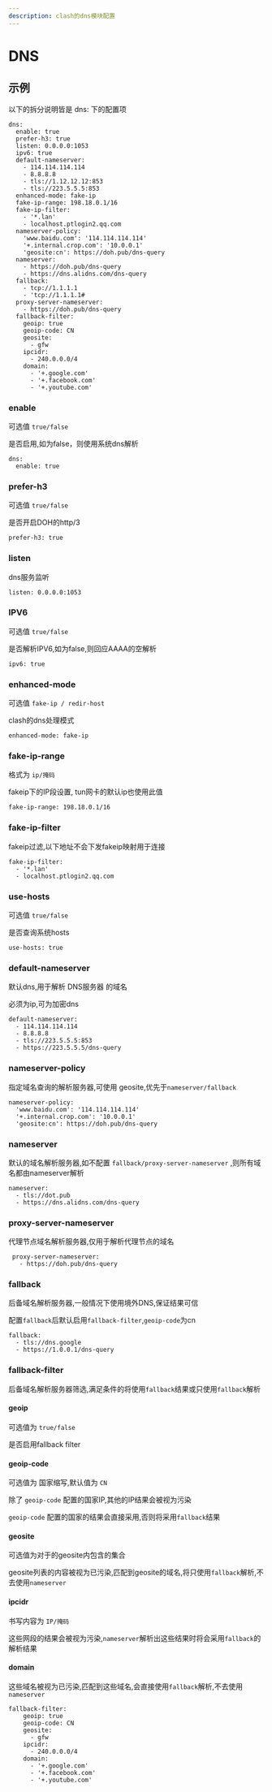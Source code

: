 ```yaml
---
description: clash的dns模块配置
---
```


# DNS

## 示例

以下的拆分说明皆是 dns: 下的配置项

```
dns:
  enable: true
  prefer-h3: true
  listen: 0.0.0.0:1053
  ipv6: true
  default-nameserver:
    - 114.114.114.114
    - 8.8.8.8
    - tls://1.12.12.12:853
    - tls://223.5.5.5:853
  enhanced-mode: fake-ip
  fake-ip-range: 198.18.0.1/16
  fake-ip-filter:
    - '*.lan'
    - localhost.ptlogin2.qq.com
  nameserver-policy:
    'www.baidu.com': '114.114.114.114'
    '+.internal.crop.com': '10.0.0.1'
    'geosite:cn': https://doh.pub/dns-query
  nameserver:
    - https://doh.pub/dns-query
    - https://dns.alidns.com/dns-query
  fallback:
    - tcp://1.1.1.1
    - 'tcp://1.1.1.1#
  proxy-server-nameserver:
    - https://doh.pub/dns-query
  fallback-filter:
    geoip: true
    geoip-code: CN
    geosite:
      - gfw
    ipcidr:
      - 240.0.0.0/4
    domain:
      - '+.google.com'
      - '+.facebook.com'
      - '+.youtube.com'
```

### enable

可选值 `true/false`

是否启用,如为false，则使用系统dns解析

```
dns:
  enable: true
```

### prefer-h3

可选值 `true/false`

是否开启DOH的http/3

```
prefer-h3: true
```

### listen

dns服务监听

```
listen: 0.0.0.0:1053
```

### IPV6

可选值 `true/false`&#x20;

是否解析IPV6,如为false,则回应AAAA的空解析

```
ipv6: true
```

### enhanced-mode

可选值 `fake-ip / redir-host`

clash的dns处理模式

```
enhanced-mode: fake-ip
```

### fake-ip-range

格式为 `ip/掩码`

fakeip下的IP段设置, tun网卡的默认ip也使用此值

```
fake-ip-range: 198.18.0.1/16
```

### fake-ip-filter

fakeip过滤,以下地址不会下发fakeip映射用于连接

```
fake-ip-filter:
  - '*.lan'
  - localhost.ptlogin2.qq.com
```

### use-hosts

可选值 `true/false`

是否查询系统hosts

```
use-hosts: true
```

### default-nameserver

默认dns,用于解析 DNS服务器 的域名

必须为ip,可为加密dns

```
default-nameserver:
  - 114.114.114.114
  - 8.8.8.8
  - tls://223.5.5.5:853
  - https://223.5.5.5/dns-query
```

### nameserver-policy

指定域名查询的解析服务器,可使用 geosite,优先于`nameserver/fallback`

```
nameserver-policy:
  'www.baidu.com': '114.114.114.114'
  '+.internal.crop.com': '10.0.0.1'
  'geosite:cn': https://doh.pub/dns-query
```

### nameserver

默认的域名解析服务器,如不配置 `fallback/proxy-server-nameserver` ,则所有域名都由nameserver解析

```
nameserver:
  - tls://dot.pub
  - https://dns.alidns.com/dns-query
```

### proxy-server-nameserver

代理节点域名解析服务器,仅用于解析代理节点的域名

```
 proxy-server-nameserver:
   - https://doh.pub/dns-query
```

### fallback

后备域名解析服务器,一般情况下使用境外DNS,保证结果可信

配置`fallback`后默认启用`fallback-filter`,`geoip-code`为cn

```
fallback:
  - tls://dns.google
  - https://1.0.0.1/dns-query
```

### fallback-filter

后备域名解析服务器筛选,满足条件的将使用`fallback`结果或只使用`fallback`解析

#### geoip

可选值为 `true/false`

是否启用fallback filter

#### geoip-code

可选值为 国家缩写,默认值为 `CN`

除了 `geoip-code` 配置的国家IP,其他的IP结果会被视为污染

`geoip-code` 配置的国家的结果会直接采用,否则将采用`fallback`结果

#### geosite

可选值为对于的geosite内包含的集合

geosite列表的内容被视为已污染,匹配到geosite的域名,将只使用`fallback`解析,不去使用`nameserver`

#### ipcidr

书写内容为 `IP/掩码`

这些网段的结果会被视为污染,`nameserver`解析出这些结果时将会采用`fallback`的解析结果

#### domain

这些域名被视为已污染,匹配到这些域名,会直接使用`fallback`解析,不去使用`nameserver`

```
fallback-filter:
    geoip: true
    geoip-code: CN
    geosite:
      - gfw
    ipcidr:
      - 240.0.0.0/4
    domain:
      - '+.google.com'
      - '+.facebook.com'
      - '+.youtube.com'
```
